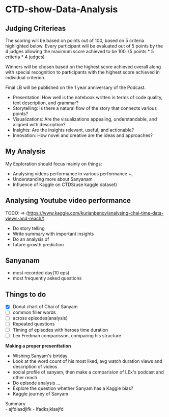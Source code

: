 # CTD-show-Data-Analysis

## Judging  Criterieas

The scoring will be based on points out of 100, based on 5 criteria highlighted below.
Every participant will be evaluated out of 5 points by the 4 judges allowing the maximum score achieved to be 100. (5 points * 5 criteria * 4 judges)

Winners will be chosen based on the highest score achieved overall along with special recognition to participants with the highest score achieved in individual criterion.

Final LB will be published on the 1 year anniversary of the Podcast.

- Presentation: How well is the notebook written in terms of code quality, text description, and grammar?
- Storytelling: Is there a natural flow of the story that connects various points?
- Visualizations: Are the visualizations appealing, understandable, and aligned with description?
- Insights: Are the insights relevant, useful, and actionable?
- Innovation: How novel and creative are the ideas and approaches?

## My Analysis 

My Exploration should focus mainly on things:

- Analysing videos performance in various performance +, -
- Understanding more about Sanyanam
- Influence of Kaggle on CTDS(use kaggle dataset)


## Analysing Youtube video performance

TODO: => 
(https://www.kaggle.com/kurianbenoy/analysing-chai-time-data-views-and-reach/)
- Do story telling
- Write summary with important insights
- Do an analysis of 
- future growth prediction


## Sanyanam

- most recorded day(10 eps)
- most frequently asked questions

## Things to do

- [X] Donut chart of Chai of Sanyam
- [ ] common filler words
- [ ] across episodes(analysis)
- [ ] Repeated questions
- [ ] TIming of episodes with heroes time duration
- [ ] Lex Fredman comparisson, comparing his structure.

**Making a proper presenttation**

- Wishing Sanyam's birtday
- Look at the word count of his most liked, avg watch duration views and description of videos
- social profile of sanyam, then make a comparision of LEx's podcast and other reach
- Do episode analysis ...
- Explore the question whether Sanyam has a Kaggle bias?
- Kaggle journey of Sanyam

<div class=h3> Summary</div>
- ajfdlasdjlfk
- lfadksjklasjfd
